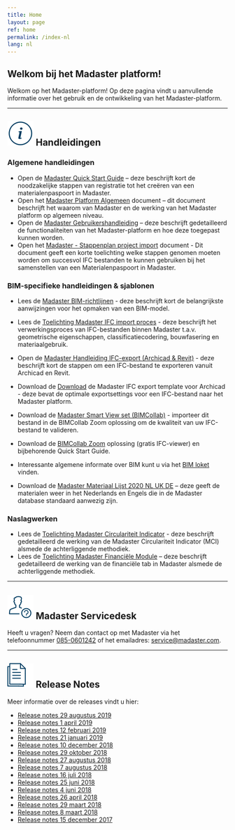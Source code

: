 ```yaml
---
title: Home
layout: page
ref: home
permalink: /index-nl
lang: nl
---
```


## Welkom bij het Madaster platform!
Welkom op het Madaster-platform! Op deze pagina vindt u aanvullende informatie over het gebruik en de ontwikkeling van het Madaster-platform.

---

## <img class="header-img" src="/assets/images/767.svg" /> Handleidingen

### Algemene handleidingen

 * Open de <a href="https://docs.madaster.com/files/Madaster_Quick_Start_Guide_nl.pdf" target="_blank">Madaster Quick Start Guide</a> – deze beschrijft kort de noodzakelijke stappen van registratie tot het creëren van een materialenpaspoort in Madaster.
 * Open het <a href="https://docs.madaster.com/files/Madaster_Platform_Algemeen_november_2018_nl.pdf" target="_blank">Madaster Platform Algemeen</a> document – dit document beschrijft het waarom van Madaster en de werking van het Madaster platform op algemeen niveau.
 * Open de <a href="https://docs.madaster.com/files/Madaster_Gebruikershandleiding_V4.4_november_2018_nl.pdf" target="_blank">Madaster Gebruikershandleiding</a> – deze beschrijft gedetailleerd de functionaliteiten van het Madaster-platform en hoe deze toegepast kunnen worden.
 * Open het <a href="https://docs.madaster.com/files/Madaster - Stappenplan project import.pdf">Madaster - Stappenplan project import</a> document - Dit document geeft een korte toelichting welke stappen genomen moeten worden om succesvol IFC bestanden
te kunnen gebruiken bij het samenstellen van een Materialenpaspoort in Madaster.

### BIM-specifieke handleidingen & sjablonen

 * Lees de <a href="https://docs.madaster.com/files/Madaster_BIM-IFC_richtlijnen_nl.pdf" target="_blank">Madaster BIM-richtlijnen</a> - deze beschrijft kort de belangrijkste aanwijzingen voor het opmaken van een BIM-model.
 * Lees de <a href="https://docs.madaster.com/files/Madaster_-_IFC_import_proces_v2_nl.pdf" target="_blank">Toelichting Madaster IFC import proces</a> - deze beschrijft het verwerkingsproces van IFC-bestanden binnen Madaster t.a.v. geometrische eigenschappen, classificatiecodering, bouwfasering en materiaalgebruik.
 * Open de <a href="https://docs.madaster.com/files/Handleiding_-_IFC_export_Archicad_en_Revit_nl.pdf" target="_blank">Madaster Handleiding IFC-export (Archicad & Revit)</a> - deze beschrijft kort de stappen om een IFC-bestand te exporteren vanuit Archicad en Revit.
 * Download de <a href="https://docs.madaster.com/files/Archicad_ExportTemplate.tpl" target="_blank">Download</a> de Madaster IFC export template voor Archicad - deze bevat de optimale exportsettings voor een IFC-bestand naar het Madaster platform.
 * Download de <a href="http://www.bimcollab.com/en/Support/Support/Downloads/BIMcollab-ZOOM" target="_blank">Madaster Smart View set (BIMCollab)</a> - importeer dit bestand in de BIMCollab Zoom oplossing om de kwaliteit van uw IFC-bestand te valideren.
 * Download de <a href="http://www.bimcollab.com/en/Support/Support/Downloads/BIMcollab-ZOOM" target="_blank">BIMCollab Zoom</a> oplossing (gratis IFC-viewer) en bijbehorende Quick Start Guide.
 * Interessante algemene informate over BIM kunt u via het <a href="https://www.bimloket.nl/BIMbasisILS" target="_blank">BIM loket</a> vinden.
 
 
  * Download de <a href="https://docs.madaster.com/files/Madaster Materiaal Lijst 2020 NL UK DE.xlsx">Madaster Materiaal Lijst 2020 NL UK DE</a> – deze geeft de materialen weer in het Nederlands en Engels die in de Madaster database standaard aanwezig zijn.


### Naslagwerken

* Lees de <a href="https://docs.madaster.com/files/Toelichting_Madaster_Circulariteit_Indicator_v1.0_nl.pdf" target="_blank">Toelichting Madaster Circulariteit Indicator</a> - deze beschrijft gedetailleerd de werking van de Madaster Circulariteit Indicator (MCI) alsmede de achterliggende methodiek.
* Lees de <a href="https://docs.madaster.com/files/20180802_Toelichting_financiele_tab_V1.0_nl.pdf" target="_blank">Toelichting Madaster Financiële Module</a> – deze beschrijft gedetailleerd de werking van de financiële tab in Madaster alsmede de achterliggende methodiek.
 
---

## <img class="header-img" src="/assets/images/771.svg" /> Madaster Servicedesk
Heeft u vragen? Neem dan contact op met Madaster via het telefoonnummer [085-0601242](tel:+31850601242) of het emailadres: <service@madaster.com>.

---

## <img class="header-img" src="/assets/images/770.svg" /> Release Notes

Meer informatie over de releases vindt u hier:

* <a href="https://docs.madaster.com/files/Releasenotes_Release_2019.8_nl.pdf" target="_blank">Release notes 29 augustus 2019</a>
* <a href="https://docs.madaster.com/files/Releasenotes_Release_2019.3_nl.pdf" target="_blank">Release notes 1 april 2019</a>
* <a href="https://docs.madaster.com/files/Releasenotes_Release_2019.2_nl.pdf" target="_blank">Release notes 12 februari 2019</a>
* <a href="https://docs.madaster.com/files/Releasenotes_Release_2019.1_nl.pdf" target="_blank">Release notes 21 januari 2019</a>
* <a href="https://docs.madaster.com/files/Releasenotes_Release_2018.12_nl.pdf" target="_blank">Release notes 10 december 2018</a>
* <a href="https://docs.madaster.com/files/Releasenotes_Release_2018.9_nl.pdf" target="_blank">Release notes 29 oktober 2018</a>
* <a href="https://docs.madaster.com/files/Releasenotes_Release_2018.8_nl.pdf" target="_blank">Release notes 27 augustus 2018</a>
* <a href="https://docs.madaster.com/files/Releasenotes_Release_2018.7_nl.pdf" target="_blank">Release notes 7 augustus 2018</a>
* <a href="https://docs.madaster.com/files/Releasenotes_Release_2018.6_nl.pdf" target="_blank">Release notes 16 juli 2018</a>
* <a href="https://docs.madaster.com/files/Releasenotes_Release_2018.5_nl.pdf" target="_blank">Release notes 25 juni 2018</a>
* <a href="https://docs.madaster.com/files/Releasenotes_Release_2018.4_nl.pdf" target="_blank">Release notes 4 juni 2018</a>
* <a href="https://docs.madaster.com/files/Releasenotes_Release_2018.3_nl.pdf" target="_blank">Release notes 26 april 2018</a>
* <a href="https://docs.madaster.com/files/Releasenotes_Release_2018.2_nl.pdf" target="_blank">Release notes 29 maart 2018</a>
* <a href="https://docs.madaster.com/files/Releasenotes_Release_2018.1_nl.pdf" target="_blank">Release notes 8 maart 2018</a>
* <a href="https://docs.madaster.com/files/Releasenotes_Release_2017.1_nl.pdf" target="_blank">Release notes 15 december 2017</a>
